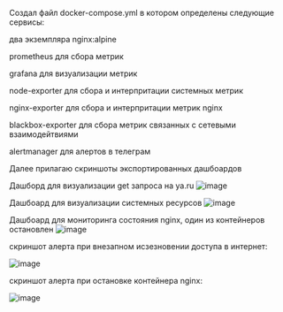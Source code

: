 Создал  файл docker-compose.yml в котором определены следующие сервисы:

два экземпляра nginx:alpine

prometheus для сбора метрик

grafana для визуализации метрик

node-exporter для сбора и интерпритации системных метрик

nginx-exporter для сбора и интерпритации метрик nginx

blackbox-exporter для сбора метрик связанных с сетевыми взаимодейтвиями

alertmanager для алертов в телеграм

Далее прилагаю скриншоты экспортированных дашбоардов

Дашборд для визуализации get запроса на ya.ru
![image](https://github.com/user-attachments/assets/364a1256-f5ff-441b-8554-87e5a8168c65)

Дашбоард для визуализации системных ресурсов
![image](https://github.com/user-attachments/assets/871c0c82-8af4-4490-845e-5abe6c01324a)

Дашбоард для мониторинга состояния nginx, один из контейнеров остановлен
![image](https://github.com/user-attachments/assets/b182c727-8530-4950-a5d7-dccde7bfdd52)


скриншот алерта при внезапном исзезновении доступа в интернет:

![image](https://github.com/user-attachments/assets/d4e55978-8fff-418f-b90c-91ae49cbd243)


скриншот алерта при остановке контейнера nginx:

![image](https://github.com/user-attachments/assets/d3447fdd-13f9-4bf6-9092-5756b6eccf3a)
